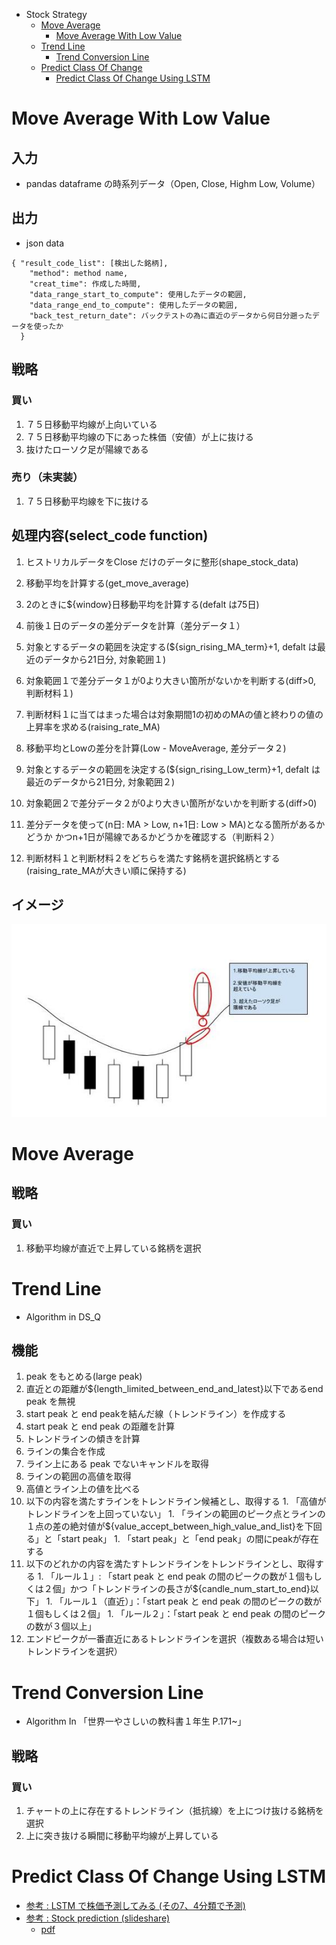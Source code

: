 <!-- TOC -->
- Stock Strategy
  - [Move Average](#move-average)
    - [Move Average With Low Value](#move-average-with-low-value)
  - [Trend Line](#trend-line)
    - [Trend Conversion Line](#trend-conversion-line)
  - [Predict Class Of Change](#predict-class-of-change)
    - [Predict Class Of Change Using LSTM](#predict-class-of-change-using-lstm)
<!-- TOC -->

<!-- move average with low value -->

# Move Average With Low Value
## 入力
- pandas dataframe の時系列データ（Open, Close, Highm Low, Volume）

## 出力
- json data
```
{ "result_code_list": [検出した銘柄],
    "method": method name,
    "creat_time": 作成した時間,
    "data_range_start_to_compute": 使用したデータの範囲,
    "data_range_end_to_compute": 使用したデータの範囲,
    "back_test_return_date": バックテストの為に直近のデータから何日分遡ったデータを使ったか
  }
```

## 戦略
### 買い
1. ７５日移動平均線が上向いている
1. ７５日移動平均線の下にあった株価（安値）が上に抜ける
1. 抜けたローソク足が陽線である

### 売り（未実装）
1. ７５日移動平均線を下に抜ける

## 処理内容(select_code function)
1. ヒストリカルデータをClose だけのデータに整形(shape_stock_data)

1. 移動平均を計算する(get_move_average)
1. 2のときに${window}日移動平均を計算する(defalt は75日)
1. 前後１日のデータの差分データを計算（差分データ１）
1. 対象とするデータの範囲を決定する(${sign_rising_MA_term}+1, defalt は最近のデータから21日分, 対象範囲１)
1. 対象範囲１で差分データ１が0より大きい箇所がないかを判断する(diff>0, 判断材料１)
1. 判断材料１に当てはまった場合は対象期間1の初めのMAの値と終わりの値の上昇率を求める(raising_rate_MA)

1. 移動平均とLowの差分を計算(Low - MoveAverage, 差分データ２)
1. 対象とするデータの範囲を決定する(${sign_rising_Low_term}+1, defalt は最近のデータから21日分, 対象範囲２)
1. 対象範囲２で差分データ２が0より大きい箇所がないかを判断する(diff>0)
1. 差分データを使って(n日: MA > Low, n+1日: Low > MA)となる箇所があるかどうか
かつn+1日が陽線であるかどうかを確認する（判断料２）
1. 判断材料１と判断材料２をどちらを満たす銘柄を選択銘柄とする
(raising_rate_MAが大きい順に保持する)

## イメージ
![move_average_with_low_value](./images/move_average_with_low_value.jpg)

<!-- move average with low value -->

<!-- move average -->

# Move Average
## 戦略
### 買い
1. 移動平均線が直近で上昇している銘柄を選択

<!-- move average -->

<!-- trend line -->

# Trend Line
- Algorithm in DS_Q

## 機能
1. peak をもとめる(large peak)
1. 直近との距離が${length_limited_between_end_and_latest}以下であるend peak を無視
1. start peak と end peakを結んだ線（トレンドライン）を作成する
  1. start peak と end peak の距離を計算
  1. トレンドラインの傾きを計算
  1. ラインの集合を作成
  1. ライン上にある peak でないキャンドルを取得
  1. ラインの範囲の高値を取得
  1. 高値とライン上の値を比べる
  1. 以下の内容を満たすラインをトレンドライン候補とし、取得する
    1. 「高値がトレンドラインを上回っていない」
    1. 「ラインの範囲のピーク点とラインの１点の差の絶対値が${value_accept_between_high_value_and_list}を下回る」と「start peak」
    1. 「start peak」と「end peak」の間にpeakが存在する
  1. 以下のどれかの内容を満たすトレンドラインをトレンドラインとし、取得する
    1. 「ルール１」: 「start peak と end peak の間のピークの数が１個もしくは２個」かつ「トレンドラインの長さが${candle_num_start_to_end}以下」
    1. 「ルール１（直近）」：「start peak と end peak の間のピークの数が１個もしくは２個」
    1. 「ルール２」：「start peak と end peak の間のピークの数が３個以上」
1. エンドピークが一番直近にあるトレンドラインを選択（複数ある場合は短いトレンドラインを選択）

<!-- trend line -->

<!-- trend conversion line -->

# Trend Conversion Line
- Algorithm In 「世界一やさしいの教科書１年生 P.171~」

## 戦略
### 買い
1. チャートの上に存在するトレンドライン（抵抗線）を上につけ抜ける銘柄を選択
1. 上に突き抜ける瞬間に移動平均線が上昇している

<!-- trend conversion line -->

<!-- predict class of change using lstm -->

# Predict Class Of Change Using LSTM
- [参考 : LSTM で株価予測してみる (その7、4分類で予測)](https://qiita.com/deadbeef/items/8831a34990da7f84304b)
- [参考 : Stock prediction (slideshare)](https://www.slideshare.net/tetsuoishigaki/stock-prediction-82133990/)
  - [pdf](./document/stockprediction-171116003123.pdf)
<!-- predict class of change using lstm -->
